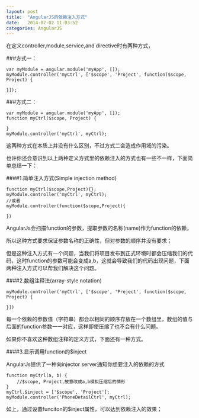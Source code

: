 ```yaml
---
layout: post
title:  "AngularJS的依赖注入方式"
date:   2014-07-02 11:03:52
categories: AngularJS
---
```


在定义controller,module,service,and directive时有两种方式，

###方式一：

    var myModule = angular.module('myApp', []);
    myModule.controller('myCtrl', ['$scope', 'Project', function($scope, Project) {

    }]);
###方式二：

    var myModule = angular.module('myApp', []);
    function myCtrl($scope, Project) {

    }
    myModule.controller('myCtrl', myCtrl);
这两种方式在本质上并没有什么区别，不过方式二会造成作用域的污染。

也许你还会意识到以上两种定义方式里的依赖注入的方式也有一些不一样，下面简单总结一下：

####1.简单注入方式(Simple injection method)

    function myCtrl($scope,Project){};
    myModule.controller('myCtrl', myCtrl);
    //或者
    myModule.controller(function($scope,Project){
            
    })
AngularJs会扫描function的参数，提取参数的名称(name)作为function的依赖，

所以这种方式要求保证参数名称的正确性，但对参数的顺序并没有要求；

但是这种注入方式有一个问题，当我们将项目发布到正式环境时都会压缩我们的代码，这时function的参数可能会变成a,b，这就会导致我们的代码出现问题，下面两种注入方式可以帮我们解决这个问题。

####2.数组注释法(array-style notation)

    myModule.controller('myCtrl', ['$scope', 'Preject', function($scope, Project) {
            
    }])
每一个依赖的参数值（字符串）都会以相同的顺序存放在一个数组里，数组的值与后面的function参数一一对应，这样即使压缩了也不会有什么问题。

如果你不喜欢这种数组注释的定义方式，下面还有一种方式。

####3.显示调用function的$inject

AngularJs提供了一种向injector server通知你想要注入的依赖的方式

    function myCtrl(a, b) {
        //$scope, Project,故意改成a,b模拟压缩后的情形
    }
    myCtrl.$inject = ['$scope', 'Project'];
    myModule.controller('PhoneDetailCtrl', myCtrl);
如上，通过设置funciton的$inject属性，可以达到依赖注入的效果；